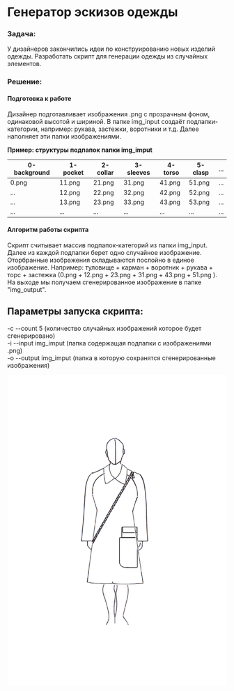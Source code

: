 
# Генератор эскизов одежды
### Задача:  
У дизайнеров закончились идеи по конструированию новых изделий одежды. Разработать скрипт для генерации одежды из случайных элементов.  
### Решение:  
#### Подготовка к работе  
Дизайнер подготавливает изображения .png с прозрачным фоном, одинаковой высотой и шириной.
В папке img_input создаёт подпапки-категории, например: рукава, застежки, воротники и т.д.
Далее наполняет эти папки изображениями.           
                                           
  **Пример:  структуры подпапок папки img_imput**
  
 | 0-background | 1-pocket | 2-collar | 3-sleeves | 4-torso | 5-clasp | ... |
 | ------------ | -------- | -------- | --------- | ------- | ------- | --- |
 | 0.png        | 11.png   | 21.png   | 31.png    | 41.png  | 51.png  | ... |
 | ...          | 12.png   | 22.png   | 32.png    | 42.png  | 52.png  | ... |
 | ...          | 13.png   | 23.png   | 33.png    | 43.png  | 53.png  | ... |
 | ...          | ...      | ...      | ...       | ...     | ...     | ... |
#### Алгоритм работы скрипта
Скрипт считывает массив подпапок-категорий из папки img_input.  
Далее из каждой подпапки берет одно случайное изображение.
Оторбранные изображения складываются послойно в единое изображение. 
Например: туловище + карман + воротник + рукава + торс + застежка (0.png + 12.png + 23.png + 31.png + 43.png + 51.png ).  
На выходе мы получаем сгенерированное изображение в папке "img_output".  

## Параметры запуска скрипта:

-c --count 5 (количество случайных изображений которое будет сгенерировано)  
-i --input img_imput (папка содержащая подпапки с изображениями .png)  
-o --output img_imput (папка в которую сохранятся сгенерированные изображения)  

![enter image description here](img_output/2019-07-31%2016:19:53.616279/0.png)



